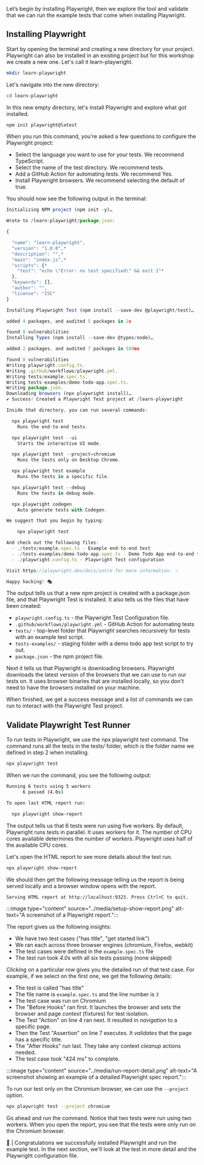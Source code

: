 Let’s begin by installing Playwright, then we explore the tool and validate that we can run the example tests that come when installing Playwright.

## Installing Playwright

Start by opening the terminal and creating a new directory for your project. Playwright can also be installed in an existing project but for this workshop we create a new one. Let's call it learn-playwright.

```bash
mkdir learn-playwright
```

Let's navigate into the new directory:

```bash
cd learn-playwright
```

In this new empty directory, let's install Playwright and explore what got installed.

```bash
npm init playwright@latest
```

When you run this command, you're asked a few questions to configure the Playwright project:

- Select the language you want to use for your tests. We recommend TypeScript.
- Select the name of the test directory. We recommend tests.
- Add a GitHub Action for automating tests. We recommend Yes.
- Install Playwright browsers. We recommend selecting the default of true.

You should now see the following output in the terminal:

```js
Initializing NPM project (npm init -y)…

Wrote to /learn-playwright/package.json:

{

  "name": "learn-playwright",
  "version": "1.0.0",*
  "description": "",*
  "main": "index.js",*
  "scripts": {*
    "test": "echo \"Error: no test specified\" && exit 1"*
  },
  "keywords": [],
  "author": "",
  "license": "ISC"
}

Installing Playwright Test (npm install --save-dev @playwright/test)…

added 4 packages, and audited 5 packages in 2s

found 0 vulnerabilities
Installing Types (npm install --save-dev @types/node)…

added 2 packages, and audited 7 packages in 580ms

found 0 vulnerabilities
Writing playwright.config.ts.
Writing .github/workflows/playwright.yml.
Writing tests/example.spec.ts.
Writing tests-examples/demo-todo-app.spec.ts.
Writing package.json.
Downloading browsers (npx playwright install)…
✔ Success! Created a Playwright Test project at /learn-playwright

Inside that directory, you can run several commands:

  npx playwright test
    Runs the end-to-end tests.

  npx playwright test --ui
    Starts the interactive UI mode.

  npx playwright test --project=chromium
    Runs the tests only on Desktop Chrome.

  npx playwright test example
    Runs the tests in a specific file.

  npx playwright test --debug
    Runs the tests in debug mode.

  npx playwright codegen
    Auto generate tests with Codegen.

We suggest that you begin by typing:

    npx playwright test

And check out the following files:
  - ./tests/example.spec.ts - Example end-to-end test
  - ./tests-examples/demo-todo-app.spec.ts - Demo Todo App end-to-end tests
  - ./playwright.config.ts - Playwright Test configuration

Visit https://playwright.dev/docs/intro for more information. ✨

Happy hacking! 🎭
```

The output tells us that a new npm project is created with a package.json file, and that Playwright Test is installed. It also tells us the files that have been created:

- `playwright.config.ts` - the Playwright Test Configuration file.
- `.github/workflows/playwright.yml` - GitHub Action for automating tests
- `tests/` - top-level folder that Playwright searches recursively for tests with an example test script.
- `tests-examples/` - staging folder with a demo todo app test script to try out.
- `package.json` - the npm project file.

Next it tells us that Playwright is downloading browsers. Playwright downloads the latest version of the browsers that we can use to run our tests on. It uses browser binaries that are installed locally, so you don't need to have the browsers installed on your machine.

When finished, we get a success message and a list of commands we can run to interact with the Playwright Test project.

## Validate Playwright Test Runner

To run tests in Playwright, we use the npx playwright test command. The command runs all the tests in the tests/ folder, which is the folder name we defined in step 2 when installing.

```bash
npx playwright test
```

When we run the command, you see the following output:

```bash
Running 6 tests using 5 workers
      6 passed (4.0s)

To open last HTML report run:

  npx playwright show-report
```

The output tells us that 6 tests were run using five workers. By default, Playwright runs tests in parallel. It uses workers for it. The number of CPU cores available determines the number of workers. Playwright uses half of the available CPU cores.

Let's open the HTML report to see more details about the test run.

```bash
npx playwright show-report
```

We should then get the following message telling us the report is being served locally and a browser window opens with the report.

```bash
Serving HTML report at http://localhost:9323. Press Ctrl+C to quit.
```

:::image type="content" source="../media/setup-show-report.png" alt-text="A screenshot of a Playwright report.":::

The report gives us the following insights:

- We have two test cases ("has title", "get started link")
- We ran each across three browser engines (chromium, Firefox, webkit)
- The test cases were defined in the ```example.spec.ts``` file
- The test run took *4.0s* with all six tests passing (none skipped)

Clicking on a particular row gives you the detailed run of that test case. For example, if we select on the first one, we get the following details:
- The test is called "has title"
- The file name is ```example.spec.ts``` and the line number is ``3``
- The test case was run on Chromium
- The "Before Hooks" ran first. It launches the browser and sets the browser and page *context* (fixtures) for test isolation.
- The Test "Action" on line 4 ran next. It resulted in *navigation* to a specific page.
- Then the Test "Assertion" on line 7 executes. It *validates* that the page has a specific title.
- The "After Hooks" run last. They take any context *cleanup* actions needed.
- The test case took "424 ms" to complete.

:::image type="content" source="../media/run-report-detail.png" alt-text="A screenshot showing an example of a detailed Playwright spec report.":::

To run our test only on the Chromium browser, we can use the `--project` option.

```bash
npx playwright test --project chromium
```

Go ahead and run the command. Notice that two tests were run using two workers. When you open the report, you see that the tests were only run on the Chromium browser.

🚀 | Congratulations we successfully installed Playwright and run the example test. In the next section, we'll look at the test in more detail and the Playwright configuration file.